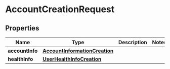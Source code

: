 

# AccountCreationRequest


## Properties

| Name | Type | Description | Notes |
|------------ | ------------- | ------------- | -------------|
|**accountInfo** | [**AccountInformationCreation**](AccountInformationCreation.md) |  |  |
|**healthInfo** | [**UserHealthInfoCreation**](UserHealthInfoCreation.md) |  |  |



